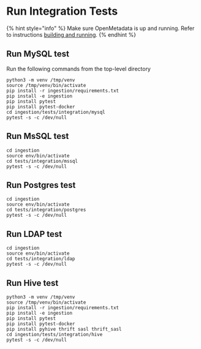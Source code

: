 # Run Integration Tests

{% hint style="info" %}
Make sure OpenMetadata is up and running. Refer to instructions [building and running](build-code-run-tests.md).
{% endhint %}

## Run MySQL test

Run the following commands from the top-level directory
```text
python3 -m venv /tmp/venv
source /tmp/venv/bin/activate
pip install -r ingestion/requirements.txt
pip install -e ingestion
pip install pytest
pip install pytest-docker
cd ingestion/tests/integration/mysql
pytest -s -c /dev/null
```

## Run MsSQL test

```text
cd ingestion
source env/bin/activate
cd tests/integration/mssql
pytest -s -c /dev/null
```

## Run Postgres test

```text
cd ingestion
source env/bin/activate
cd tests/integration/postgres
pytest -s -c /dev/null
```

## Run LDAP test

```text
cd ingestion
source env/bin/activate
cd tests/integration/ldap
pytest -s -c /dev/null
```

## Run Hive test

```text
python3 -m venv /tmp/venv
source /tmp/venv/bin/activate
pip install -r ingestion/requirements.txt
pip install -e ingestion
pip install pytest
pip install pytest-docker
pip install pyhive thrift sasl thrift_sasl
cd ingestion/tests/integration/hive
pytest -s -c /dev/null
```

